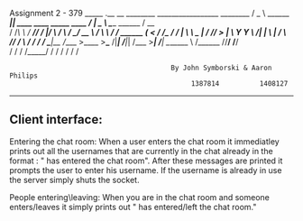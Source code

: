   Assignment 2 - 379
   _____                .__                                     __    ________             _________________  ________ 
  /  _  \   ______ _____|__| ____   ____   _____   ____   _____/  |_  \_____  \            \_____  \______  \/   __   \
 /  /_\  \ /  ___//  ___/  |/ ___\ /    \ /     \_/ __ \ /    \   __\  /  ____/    ______    _(__  <   /    /\____    /
/    |    \\___ \ \___ \|  / /_/  >   |  \  Y Y  \  ___/|   |  \  |   /       \   /_____/   /       \ /    /    /    / 
\____|__  /____  >____  >__\___  /|___|  /__|_|  /\___  >___|  /__|   \_______ \           /______  //____/    /____/  
        \/     \/     \/  /_____/      \/      \/     \/     \/               \/                  \/                 

        									By John Symborski & Aaron Philips
        									     1387814          1408127

-------------------------------------------------------------------------------------------------------------------------

Client interface:
-----------------------------

Entering the chat room: When a user enters the chat room it immediatley prints out all the usernames that are currently
in the chat already in the format : "<username> has entered the chat room". After these messages are printed it prompts 
the user to enter his username. If the username is already in use the server simply shuts the socket.

People entering\leaving: When you are in the chat room and someone enters/leaves it simply prints out "<username> has 
entered/left the chat room."


